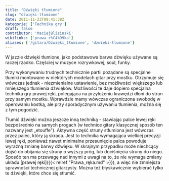 ```yaml
---
title: "Dźwięki tłumione"
slug: "dźwięki-tłumione"
date: 2011-11-23T09:41:38Z
kategorie: ['Technika gry']
draft: false
contributor: 'MaciejBlizinski'
wikilinks: ['prawa_r%C4%99ka']
aliases: ['/gitara/Dźwięki_tłumione', 'dzwieki-tlumione']
---
```

W jazzie dźwięki tłumione, jako podstawowa barwa dźwięku używane są
raczej rzadko. Częściej w muzyce rozrywkowej, soul, funky.

Przy wykonywaniu trudnych technicznie partii pożądane są specjalne
tłumiki montowane w niektórych modelach gitar przy mostku. Otrzymuje
się wówczas jednak - niezmienialne ustawienie, bez możliwości większego
lub mniejszego tłumienia dźwięków. Możliwości te daje dopiero specjalna
technika gry prawej ręki, polegająca na przyłożeniu krawędzi dłoni do
strun przy samym mostku. Wprawdzie mamy wówczas ograniczona swobodę w
operowaniu kostką, ale przy sporadycznym używaniu tłumienia, można się z
tym pogodzić.

Tłumić dźwięki można jeszcze inną techniką - stawiając palce lewej ręki
bezpośrednio na samych progach (w technice gitary klasycznej sposób ten
nazwany jest „etouffe"). Aktywna część struny stłumiona jest wówczas
przez palec, który ją skraca. Jest to technika wymagająca wielkiej
precyzji lewej ręki, ponieważ nawet minimalne przesunięcie palca
powoduje wyraźną zmianę barwy dźwięku. W skrajnym przypadku może
niechcący dojść do obijania się struny o wyższy próg, lub dociśnięcia
struny do niego. Sposób ten ma przewagę nad innymi z uwagi na to, że nie
wymaga zmiany układu [prawej ręki]({{< relref "Prawa_ręka.md" >}}), a więc nie
zmniejsza sprawności technicznej gitarzysty. Można też błyskawicznie
wybierać tylko te dźwięki, które chce się stłumić.


